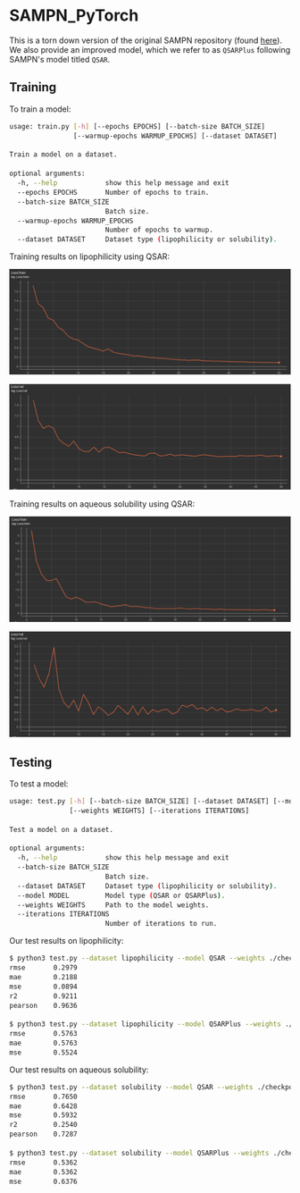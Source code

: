 # SAMPN_PyTorch

This is a torn down version of the original SAMPN repository (found [here](https://github.com/tbwxmu/SAMPN)). We also provide an improved model, which we refer to as `QSARPlus` following SAMPN's model titled `QSAR`.

## Training
To train a model:
```bash
usage: train.py [-h] [--epochs EPOCHS] [--batch-size BATCH_SIZE]
                [--warmup-epochs WARMUP_EPOCHS] [--dataset DATASET]

Train a model on a dataset.

optional arguments:
  -h, --help            show this help message and exit
  --epochs EPOCHS       Number of epochs to train.
  --batch-size BATCH_SIZE
                        Batch size.
  --warmup-epochs WARMUP_EPOCHS
                        Number of epochs to warmup.
  --dataset DATASET     Dataset type (lipophilicity or solubility).
```

Training results on lipophilicity using QSAR:

![](./screenshots/sampn_lipophilicity_train_loss.png)

![](./screenshots/sampn_lipophilicity_val_loss.png)

Training results on aqueous solubility using QSAR:

![](./screenshots/sampn_solubility_train_loss.png)

![](./screenshots/sampn_solubility_val_loss.png)

## Testing
To test a model:
```bash
usage: test.py [-h] [--batch-size BATCH_SIZE] [--dataset DATASET] [--model MODEL]
               [--weights WEIGHTS] [--iterations ITERATIONS]

Test a model on a dataset.

optional arguments:
  -h, --help            show this help message and exit
  --batch-size BATCH_SIZE
                        Batch size.
  --dataset DATASET     Dataset type (lipophilicity or solubility).
  --model MODEL         Model type (QSAR or QSARPlus).
  --weights WEIGHTS     Path to the model weights.
  --iterations ITERATIONS
                        Number of iterations to run.
```

Our test results on lipophilicity:

```bash
$ python3 test.py --dataset lipophilicity --model QSAR --weights ./checkpoint/lipophilicity/QSAR_state_dict.pt
rmse       0.2979
mae        0.2188
mse        0.0894
r2         0.9211
pearson    0.9636

$ python3 test.py --dataset lipophilicity --model QSARPlus --weights ./checkpoint/lipophilicity/QSARPlus_state_dict.pt
rmse       0.5763
mae        0.5763
mse        0.5524
```

Our test results on aqueous solubility:
```bash
$ python3 test.py --dataset solubility --model QSAR --weights ./checkpoint/solubility/QSAR_state_dict.pt
rmse       0.7650
mae        0.6428
mse        0.5932
r2         0.2540
pearson    0.7287

$ python3 test.py --dataset solubility --model QSARPlus --weights ./checkpoint/solubility/QSARPlus_state_dict.pt
rmse       0.5362
mae        0.5362
mse        0.6376
```